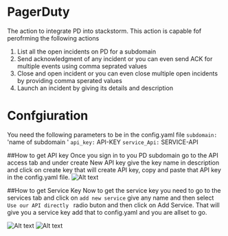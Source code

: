 # PagerDuty 
The action to integrate PD into stackstorm. This action is capable fof perofrming the following actions
1. List all the open incidents on PD for a subdomain
2. Send acknowledgment of any incident or you can even send ACK for multiple events using comma seprated values
3. Close and open incident or you can even close multiple open incidents by providing comma sperated values
4. Launch an incident by giving its details and description

# Confgiuration

You need the following parameters to be in the config.yaml file
`subdomain: `'name of subdomain '
`api_key:` API-KEY
`service_Api:` SERVICE-API

##How to get API key
Once you sign in to you PD subdomain go to the API access tab and under create New API key give the key name in description and click on create key that will create API key, copy and paste that API key in the config.yaml file.
![Alt text](/st2contrib/_images/api_access_key.png?raw=true "add API key")



##How to get Service Key
Now to get the service key you need to go to the services tab and click on `add new service` give any name and then select `Use our API directly ` radio buton and then click on Add Service. That will give you a service key add that to config.yaml and you are allset to go.

![Alt text](/st2contrib/_images/add_service.png?raw=true "add serive key")
![Alt text](/st2contrib/_images/services_api.png?raw=true "service api key")
